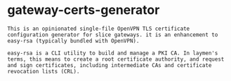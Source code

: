 # gateway-certs-generator

`This is an opinionated single-file OpenVPN TLS certificate configuration generator for slice gateways. it is an enhancement to easy-rsa (typically bundled with OpenVPN).`

`easy-rsa is a CLI utility to build and manage a PKI CA. In laymen's terms, this means to create a root certificate authority, and request and sign certificates, including intermediate CAs and certificate revocation lists (CRL).`